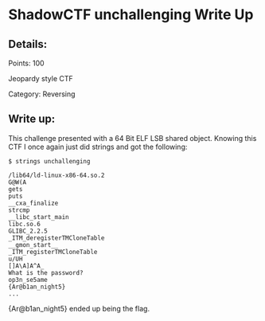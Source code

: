 # ShadowCTF unchallenging Write Up

## Details:
Points: 100

Jeopardy style CTF

Category: Reversing

## Write up:

This challenge presented with a 64 Bit ELF LSB shared object. Knowing this CTF I once again just did strings and got the following:

```
$ strings unchallenging 

/lib64/ld-linux-x86-64.so.2
G@W(A
gets
puts
__cxa_finalize
strcmp
__libc_start_main
libc.so.6
GLIBC_2.2.5
_ITM_deregisterTMCloneTable
__gmon_start__
_ITM_registerTMCloneTable
u/UH
[]A\A]A^A_
What is the password?
op3n_se5ame
{Ar@b1an_night5}
...
```

{Ar@b1an_night5} ended up being the flag.